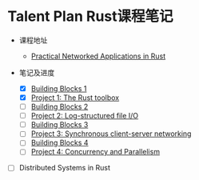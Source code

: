 # Talent Plan Rust课程笔记
* 课程地址
  * [Practical Networked Applications in Rust](https://github.com/pingcap/talent-plan/blob/master/courses/rust/README.md)

* 笔记及进度
  - [x] [Building Blocks 1](/rust/building-blocks/bb-1/bb1.md)
  - [x] [Project 1: The Rust toolbox](/rust/projects/project-1/README.md)
  - [ ] [Building Blocks 2]()
  - [ ] [Project 2: Log-structured file I/O]()
  - [ ] [Building Blocks 3]()
  - [ ] [Project 3: Synchronous client-server networking]()
  - [ ] [Building Blocks 4]()
  - [ ] [Project 4: Concurrency and Parallelism]()
- [ ] Distributed Systems in Rust
